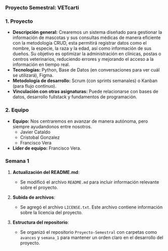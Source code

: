 ### Proyecto Semestral: VETcarti ###

### 1. Proyecto
   - **Descripción general:** Crearemos un sistema diseñado para gestionar la información de mascotas y sus consultas médicas de manera eficiente con la metodología CRUD, esta permitirá registrar datos como el nombre, la especie, la raza y la edad, así como información de sus dueños. Su objetivo es optimizar la administración en clínicas, postas o centros veterinarios, reduciendo errores y mejorando el acceso a la información en tiempo real.
   - **Tecnologías:** Python, Base de Datos (en conversaciones para ver cuál se utilizará), Figma.
   - **Metodología de desarrollo:** Scrum (con sprints semanales) o Kanban (para flujo continuo).
   - **Vinculación con otras asignaturas:** Puede relacionarse con bases de datos, desarrollo fullstack y fundamentos de programación.

### 2. **Equipo**
   - **Equipo:** Nos centraremos en avanzar de manera autónoma, pero siempre ayudandonos entre nosotros.
      - Javier Cataldo
      - Cristobal Gonzalez
      - Francisco Vera
   - **Líder de equipo:** Francisco Vera.

### Semana 1

1. **Actualización del README.md**:  
   - Se modificó el archivo `README.md` para incluir información relevante sobre el proyecto. 

2. **Subida de archivos**:  
   - Se agregó el archivo `LICENSE.txt`. Este archivo contiene información sobre la licencia del proyecto.

3. **Estructura del repositorio**:  
   - Se organizó el repositorio `Proyecto-Semestral` con carpetas como `avances` y `semana_1` para mantener un orden claro en el desarrollo del proyecto.
